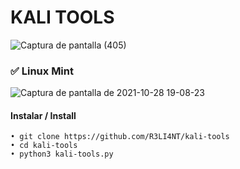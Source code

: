 # KALI TOOLS


![Captura de pantalla (405)](https://user-images.githubusercontent.com/75953873/139342409-a3fa025a-94c0-4226-b80b-434819285bf5.png)

### ✅ Linux Mint
![Captura de pantalla de 2021-10-28 19-08-23](https://user-images.githubusercontent.com/75953873/139343380-5c3969d4-759f-4a2f-bc5b-295269c632a1.png)

#### Instalar / Install
```
• git clone https://github.com/R3LI4NT/kali-tools
• cd kali-tools
• python3 kali-tools.py
```

